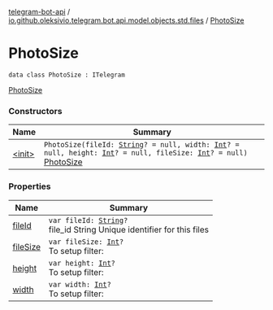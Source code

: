 [telegram-bot-api](../../index.md) / [io.github.oleksivio.telegram.bot.api.model.objects.std.files](../index.md) / [PhotoSize](./index.md)

# PhotoSize

`data class PhotoSize : ITelegram`

[PhotoSize](https://core.telegram.org/bots/api/#photosize)

### Constructors

| Name | Summary |
|---|---|
| [&lt;init&gt;](-init-.md) | `PhotoSize(fileId: `[`String`](https://kotlinlang.org/api/latest/jvm/stdlib/kotlin/-string/index.html)`? = null, width: `[`Int`](https://kotlinlang.org/api/latest/jvm/stdlib/kotlin/-int/index.html)`? = null, height: `[`Int`](https://kotlinlang.org/api/latest/jvm/stdlib/kotlin/-int/index.html)`? = null, fileSize: `[`Int`](https://kotlinlang.org/api/latest/jvm/stdlib/kotlin/-int/index.html)`? = null)`<br>[PhotoSize](https://core.telegram.org/bots/api/#photosize) |

### Properties

| Name | Summary |
|---|---|
| [fileId](file-id.md) | `var fileId: `[`String`](https://kotlinlang.org/api/latest/jvm/stdlib/kotlin/-string/index.html)`?`<br>file_id String Unique identifier for this files |
| [fileSize](file-size.md) | `var fileSize: `[`Int`](https://kotlinlang.org/api/latest/jvm/stdlib/kotlin/-int/index.html)`?`<br>To setup filter: |
| [height](height.md) | `var height: `[`Int`](https://kotlinlang.org/api/latest/jvm/stdlib/kotlin/-int/index.html)`?`<br>To setup filter: |
| [width](width.md) | `var width: `[`Int`](https://kotlinlang.org/api/latest/jvm/stdlib/kotlin/-int/index.html)`?`<br>To setup filter: |
